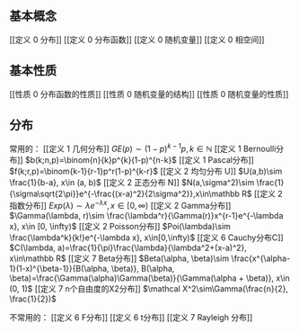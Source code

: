 ## 基本概念
[[定义 0 分布]]
[[定义 0 分布函数]]
[[定义 0 随机变量]]
[[定义 0 相空间]]

## 基本性质
[[性质 0 分布函数的性质]]
[[性质 0 随机变量的结构]]
[[性质 0 随机变量的性质]]

## 分布

常用的：
[[定义 1 几何分布]] $GE(p)\sim (1-p)^{k-1}p, k\in\mathbb N$
[[定义 1 Bernoulli分布]] $b(k;n,p)=\binom{n}{k}p^{k}(1-p)^{n-k}$
[[定义 1 Pascal分布]] $f(k;r,p)=\binom{k-1}{r-1}p^r(1-p)^{k-r}$
[[定义 2 均匀分布 U]] $U(a,b)\sim \frac{1}{b-a}, x\in (a, b)$
[[定义 2 正态分布 N]] $N(a,\sigma^2)\sim \frac{1}{\sigma\sqrt{2\pi}}e^{-\frac{(x-a)^2}{2\sigma^2}},x\in\mathbb R$
[[定义 2 指数分布]] $Exp(\lambda)\sim \lambda e^{-\lambda x}, x\in [0, \infty)$
[[定义 2 Gamma分布]] $\Gamma(\lambda, r)\sim \frac{\lambda^r}{\Gamma(r)}x^{r-1}e^{-\lambda x}, x\in [0, \infty)$
[[定义 2 Poisson分布]] $Poi(\lambda)\sim \frac{\lambda^k}{k!}e^{-\lambda x}, x\in[0,\infty)$
[[定义 6 Cauchy分布C]] $C(\lambda, a)=\frac{1}{\pi}\frac{\lambda}{\lambda^2+(x-a)^2}, x\in\mathbb R$
[[定义 7 Beta分布]] $Beta(\alpha, \beta)\sim \frac{x^{\alpha-1}(1-x)^{\beta-1}}{B(\alpha, \beta)}, B(\alpha, \beta)=\frac{\Gamma(\alpha)\Gamma(\beta)}{\Gamma(\alpha + \beta)}, x\in (0, 1)$
[[定义 7 n个自由度的X2分布]] $\mathcal X^2\sim\Gamma(\frac{n}{2}, \frac{1}{2})$

不常用的：
[[定义 6 F分布]] 
[[定义 6 t分布]]
[[定义 7 Rayleigh 分布]]
